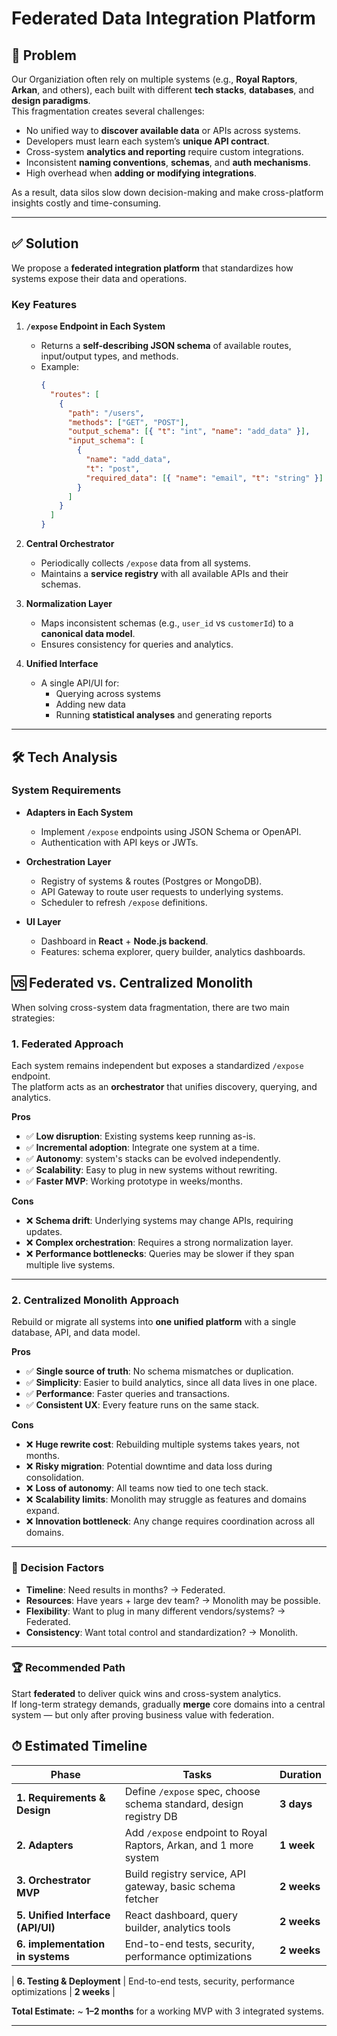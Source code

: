 # Federated Data Integration Platform

## 📌 Problem

Our Organiziation often rely on multiple systems (e.g., **Royal Raptors**, **Arkan**, and others), each built with different **tech stacks**, **databases**, and **design paradigms**.  
This fragmentation creates several challenges:

- No unified way to **discover available data** or APIs across systems.
- Developers must learn each system’s **unique API contract**.
- Cross-system **analytics and reporting** require custom integrations.
- Inconsistent **naming conventions**, **schemas**, and **auth mechanisms**.
- High overhead when **adding or modifying integrations**.

As a result, data silos slow down decision-making and make cross-platform insights costly and time-consuming.

---

## ✅ Solution

We propose a **federated integration platform** that standardizes how systems expose their data and operations.

### Key Features

1. **`/expose` Endpoint in Each System**

   - Returns a **self-describing JSON schema** of available routes, input/output types, and methods.
   - Example:
     ```json
     {
       "routes": [
         {
           "path": "/users",
           "methods": ["GET", "POST"],
           "output_schema": [{ "t": "int", "name": "add_data" }],
           "input_schema": [
             {
               "name": "add_data",
               "t": "post",
               "required_data": [{ "name": "email", "t": "string" }]
             }
           ]
         }
       ]
     }
     ```

2. **Central Orchestrator**

   - Periodically collects `/expose` data from all systems.
   - Maintains a **service registry** with all available APIs and their schemas.

3. **Normalization Layer**

   - Maps inconsistent schemas (e.g., `user_id` vs `customerId`) to a **canonical data model**.
   - Ensures consistency for queries and analytics.

4. **Unified Interface**
   - A single API/UI for:
     - Querying across systems
     - Adding new data
     - Running **statistical analyses** and generating reports

---

## 🛠 Tech Analysis

### System Requirements

- **Adapters in Each System**

  - Implement `/expose` endpoints using JSON Schema or OpenAPI.
  - Authentication with API keys or JWTs.

- **Orchestration Layer**

  - Registry of systems & routes (Postgres or MongoDB).
  - API Gateway to route user requests to underlying systems.
  - Scheduler to refresh `/expose` definitions.

- **UI Layer**
  - Dashboard in **React** + **Node.js backend**.
  - Features: schema explorer, query builder, analytics dashboards.

## 🆚 Federated vs. Centralized Monolith

When solving cross-system data fragmentation, there are two main strategies:

### 1. Federated Approach
Each system remains independent but exposes a standardized `/expose` endpoint.  
The platform acts as an **orchestrator** that unifies discovery, querying, and analytics.

**Pros**
- ✅ **Low disruption**: Existing systems keep running as-is.  
- ✅ **Incremental adoption**: Integrate one system at a time.  
- ✅ **Autonomy**: system's stacks can be evolved independently.  
- ✅ **Scalability**: Easy to plug in new systems without rewriting.  
- ✅ **Faster MVP**: Working prototype in weeks/months.  

**Cons**
- ❌ **Schema drift**: Underlying systems may change APIs, requiring updates.  
- ❌ **Complex orchestration**: Requires a strong normalization layer.  
- ❌ **Performance bottlenecks**: Queries may be slower if they span multiple live systems.  

---

### 2. Centralized Monolith Approach
Rebuild or migrate all systems into **one unified platform** with a single database, API, and data model.

**Pros**
- ✅ **Single source of truth**: No schema mismatches or duplication.  
- ✅ **Simplicity**: Easier to build analytics, since all data lives in one place.  
- ✅ **Performance**: Faster queries and transactions.  
- ✅ **Consistent UX**: Every feature runs on the same stack.  

**Cons**
- ❌ **Huge rewrite cost**: Rebuilding multiple systems takes years, not months.  
- ❌ **Risky migration**: Potential downtime and data loss during consolidation.  
- ❌ **Loss of autonomy**: All teams now tied to one tech stack.  
- ❌ **Scalability limits**: Monolith may struggle as features and domains expand.  
- ❌ **Innovation bottleneck**: Any change requires coordination across all domains.  

---

### 🔑 Decision Factors
- **Timeline**: Need results in months? → Federated.  
- **Resources**: Have years + large dev team? → Monolith may be possible.  
- **Flexibility**: Want to plug in many different vendors/systems? → Federated.  
- **Consistency**: Want total control and standardization? → Monolith.  

---

### 🏆 Recommended Path
Start **federated** to deliver quick wins and cross-system analytics.  
If long-term strategy demands, gradually **merge** core domains into a central system — but only after proving business value with federation.


## ⏱ Estimated Timeline

| Phase                             | Tasks                                                             | Duration      |
| --------------------------------- | ----------------------------------------------------------------- | ------------- |
| **1. Requirements & Design**      | Define `/expose` spec, choose schema standard, design registry DB | **3 days** |
| **2. Adapters**                   | Add `/expose` endpoint to Royal Raptors, Arkan, and 1 more system | **1 week** |
| **3. Orchestrator MVP**           | Build registry service, API gateway, basic schema fetcher         | **2 weeks** |
| **5. Unified Interface (API/UI)** | React dashboard, query builder, analytics tools                   | **2 weeks** |
| **6. implementation in systems**      | End-to-end tests, security, performance optimizations             | **2 weeks**   |

| **6. Testing & Deployment**       | End-to-end tests, security, performance optimizations             | **2 weeks**   |

**Total Estimate:** ~ **1–2 months** for a working MVP with 3 integrated systems.

---
